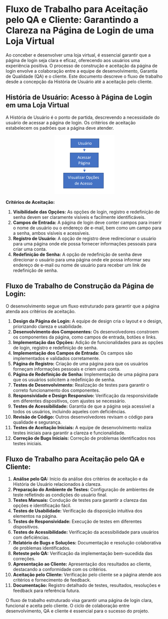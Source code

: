 # Fluxo de Trabalho para Aceitação pelo QA e Cliente: Garantindo a Clareza na Página de Login de uma Loja Virtual

Ao conceber e desenvolver uma loja virtual, é essencial garantir que a página de login seja clara e eficaz, oferecendo aos usuários uma experiência positiva. O processo de construção e aceitação da página de login envolve a colaboração entre a equipe de desenvolvimento, Garantia de Qualidade (QA) e o cliente. Este documento descreve o fluxo de trabalho desde a concepção da História de Usuário até a aceitação pelo cliente.

## História de Usuário: Acesso à Página de Login em uma Loja Virtual

A História de Usuário é o ponto de partida, descrevendo a necessidade do usuário de acessar a página de login. Os critérios de aceitação estabelecem os padrões que a página deve atender.

<p align="center">
  <img src="image.png" alt="Alt text">
</p>



**Critérios de Aceitação:**
1. **Visibilidade das Opções:** As opções de login, registro e redefinição de senha devem ser claramente visíveis e facilmente identificáveis.
2. **Campos de Entrada:** A página de login deve conter campos para inserir o nome de usuário ou o endereço de e-mail, bem como um campo para a senha, ambos visíveis e acessíveis.
3. **Registro de Usuário:** A opção de registro deve redirecionar o usuário para uma página onde ele possa fornecer informações pessoais para criar uma conta.
4. **Redefinição de Senha:** A opção de redefinição de senha deve direcionar o usuário para uma página onde ele possa informar seu endereço de e-mail ou nome de usuário para receber um link de redefinição de senha.

## Fluxo de Trabalho de Construção da Página de Login:

O desenvolvimento segue um fluxo estruturado para garantir que a página atenda aos critérios de aceitação.

1. **Design da Página de Login:** A equipe de design cria o layout e o design, priorizando clareza e usabilidade.
2. **Desenvolvimento dos Componentes:** Os desenvolvedores constroem os componentes da página, como campos de entrada, botões e links.
3. **Implementação das Opções:** Adição de funcionalidades para as opções de login, registro e redefinição de senha.
4. **Implementação dos Campos de Entrada:** Os campos são implementados e validados corretamente.
5. **Página de Registro:** Criação de uma página para que os usuários forneçam informações pessoais e criem uma conta.
6. **Página de Redefinição de Senha:** Implementação de uma página para que os usuários solicitem a redefinição de senha.
7. **Testes de Desenvolvimento:** Realização de testes para garantir o correto funcionamento dos componentes.
8. **Responsividade e Design Responsivo:** Verificação da responsividade em diferentes dispositivos, com ajustes se necessário.
9. **Testes de Acessibilidade:** Garantia de que a página seja acessível a todos os usuários, incluindo aqueles com deficiências.
10. **Revisão de Código:** Outros desenvolvedores revisam o código para qualidade e segurança.
11. **Testes de Aceitação Iniciais:** A equipe de desenvolvimento realiza testes iniciais para garantir a clareza e funcionalidade.
12. **Correção de Bugs Iniciais:** Correção de problemas identificados nos testes iniciais.

## Fluxo de Trabalho para Aceitação pelo QA e Cliente:

1. **Análise pelo QA:** Início da análise dos critérios de aceitação e da História de Usuário relacionados à clareza.
2. **Preparação do Ambiente de Testes:** Configuração de ambientes de teste refletindo as condições do usuário final.
3. **Testes Manuais:** Condução de testes para garantir a clareza das opções e identificação fácil.
4. **Testes de Usabilidade:** Verificação da disposição intuitiva dos elementos na página.
5. **Testes de Responsividade:** Execução de testes em diferentes dispositivos.
6. **Testes de Acessibilidade:** Verificação da acessibilidade para usuários com deficiências.
7. **Relatório de Bugs e Soluções:** Documentação e resolução colaborativa de problemas identificados.
8. **Reteste pelo QA:** Verificação da implementação bem-sucedida das correções.
9. **Apresentação ao Cliente:** Apresentação dos resultados ao cliente, destacando a conformidade com os critérios.
10. **Aceitação pelo Cliente:** Verificação pelo cliente se a página atende aos critérios e fornecimento de feedback.
11. **Documentação:** Registro detalhado de testes, resultados, resoluções e feedback para referência futura.

O fluxo de trabalho estruturado visa garantir uma página de login clara, funcional e aceita pelo cliente. O ciclo de colaboração entre desenvolvimento, QA e cliente é essencial para o sucesso do projeto.



